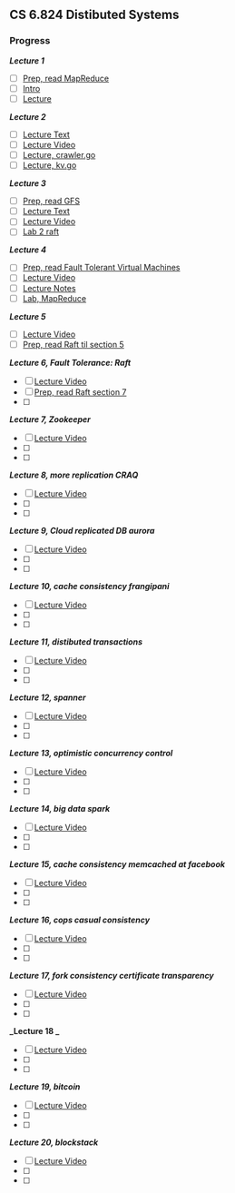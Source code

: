 ## CS 6.824 Distibuted Systems

### Progress

**_Lecture 1_**

- [ ] [Prep, read MapReduce](http://nil.csail.mit.edu/6.824/2021/papers/mapreduce.pdf)
- [ ] [Intro](http://nil.csail.mit.edu/6.824/2021/notes/l01.txt)
- [ ] [Lecture](https://www.youtube.com/watch?v=cQP8WApzIQQ&list=PL4YhK0pT0ZhXTRSAYHAgBcJkhlM2hlhw3)

**_Lecture 2_**
- [ ] [Lecture Text](http://nil.csail.mit.edu/6.824/2021/notes/l-rpc.txt)
- [ ] [Lecture Video](https://www.youtube.com/watch?v=gA4YXUJX7t8&list=PLrw6a1wE39_tb2fErI4-WkMbsvGQk9_UB&index=3)
- [ ] [Lecture, crawler.go](http://nil.csail.mit.edu/6.824/2021/notes/crawler.go)
- [ ] [Lecture, kv.go](http://nil.csail.mit.edu/6.824/2021/notes/crawler.go)

**_Lecture 3_**

- [ ] [Prep, read GFS](http://nil.csail.mit.edu/6.824/2021/papers/gfs.pdf)
- [ ] [Lecture Text](http://nil.csail.mit.edu/6.824/2021/notes/l-gfs.txt)
- [ ] [Lecture Video](https://youtu.be/EpIgvowZr00)
- [ ] [Lab 2 raft](http://nil.csail.mit.edu/6.824/2021/labs/lab-raft.html)

**_Lecture 4_**

- [ ] [Prep, read Fault Tolerant Virtual Machines](http://nil.csail.mit.edu/6.824/2021/papers/vm-ft.pdf)
- [ ] [Lecture Video](https://youtu.be/M_teob23ZzY)
- [ ] [Lecture Notes](http://nil.csail.mit.edu/6.824/2021/notes/l-vm-ft.txt)
- [ ] [Lab, MapReduce](http://nil.csail.mit.edu/6.824/2021/labs/lab-mr.html)

**_Lecture 5_**

- [ ] [Lecture Video](https://youtu.be/UzzcUS2OHqo)
- [ ] [Prep, read Raft til section 5](http://nil.csail.mit.edu/6.824/2021/papers/raft-extended.pdf)

**_Lecture 6, Fault Tolerance: Raft_**

- [ ] [Lecture Video](https://youtu.be/64Zp3tzNbpE)
- [ ] [Prep, read Raft section 7](http://nil.csail.mit.edu/6.824/2021/papers/raft-extended.pdf)
- [ ] 
**_Lecture 7, Zookeeper_**

- [ ] [Lecture Video](https://youtu.be/4r8Mz3MMivY)
- [ ]
- [ ] 

**_Lecture 8, more replication CRAQ_**

- [ ] [Lecture Video](https://youtu.be/pbmyrNjzdDk)
- [ ]
- [ ]

**_Lecture 9, Cloud replicated DB aurora_**

- [ ] [Lecture Video](https://youtu.be/IXHzbCuADt0)
- [ ]
- [ ]

**_Lecture 10, cache consistency frangipani_**

- [ ] [Lecture Video](https://youtu.be/jJSh54J1s5o)
- [ ]
- [ ]

**_Lecture 11, distibuted transactions_**

- [ ] [Lecture Video](https://youtu.be/-pKNCjUhPjQ) 
- [ ]
- [ ]

**_Lecture 12, spanner_**

- [ ] [Lecture Video](https://youtu.be/aDp99WDIM_4)
- [ ]
- [ ]

**_Lecture 13, optimistic concurrency control_**

- [ ] [Lecture Video](https://youtu.be/aDp99WDIM_4)
- [ ]
- [ ]

**_Lecture 14, big data spark_**

- [ ] [Lecture Video](https://youtu.be/Cw6Nj2evjSs)
- [ ]
- [ ]

**_Lecture 15, cache consistency memcached at facebook_**

- [ ] [Lecture Video](https://youtu.be/mzIoSW-cInA)
- [ ]
- [ ]

**_Lecture 16, cops casual consistency_**

- [ ] [Lecture Video](https://youtu.be/Myp8z0ybdzM)
- [ ]
- [ ]

**_Lecture 17, fork consistency certificate transparency_**

- [ ] [Lecture Video](https://youtu.be/fR_NB714EAI)
- [ ]
- [ ] 

**_Lecture 18 _**

- [ ] [Lecture Video](https://youtu.be/UKdLJ7-0iFM)
- [ ]
- [ ] 

**_Lecture 19, bitcoin_**

- [ ] [Lecture Video](https://youtu.be/K_euhRou98Y)
- [ ]
- [ ] 

**_Lecture 20, blockstack_**

- [ ] [Lecture Video](https://youtu.be/XvXK_vZ0BNw)
- [ ]
- [ ] 
